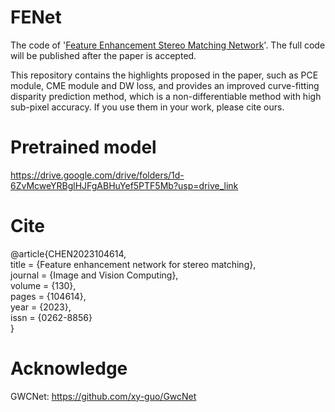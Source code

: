 # FENet
The code of '[Feature Enhancement Stereo Matching Network](https://www.sciencedirect.com/science/article/abs/pii/S0262885622002438)'. The full code will be published after the paper is accepted.

This repository contains the highlights proposed in the paper, such as PCE module, CME module and DW loss, and provides an improved curve-fitting disparity prediction method, which is a non-differentiable method with high sub-pixel accuracy. If you use them in your work, please cite ours.

# Pretrained model
https://drive.google.com/drive/folders/1d-6ZvMcweYRBglHJFgABHuYef5PTF5Mb?usp=drive_link

# Cite
@article{CHEN2023104614, \
title = {Feature enhancement network for stereo matching}, \
journal = {Image and Vision Computing}, \
volume = {130}, \
pages = {104614},  \
year = {2023}, \
issn = {0262-8856} \
}

# Acknowledge
GWCNet: https://github.com/xy-guo/GwcNet
